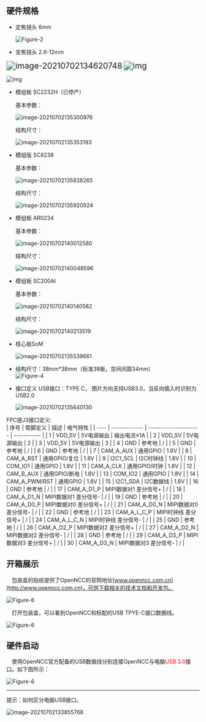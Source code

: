 ## 硬件规格

* 定焦镜头 6mm  

  ![Figure-2](/openncc/docimg/ch/HardwareF2.jpg)

* 变焦镜头 2.8-12mm

<img src="/openncc/docimg/ch/2.8_12mm.png" alt="image-20210702134620748" style="zoom:150%;" />

<img src="/openncc/docimg/ch/2.8_12mm_1.png" alt="img" style="zoom:150%;" />

![img](/openncc/docimg/ch/2.8_12mm_2.png)

* 模组板 SC2232H（已停产）

  基本参数：

  ![image-20210702135300976](/openncc/docimg/ch/SC2232H.png)

  结构尺寸：

  ![image-20210702135353193](/openncc/docimg/ch/SC2232H_1.png)

* 模组版 SC8238

  基本参数：

  ![image-20210702135838265](/openncc/docimg/ch/SC8238_1.png)

  结构尺寸：

  ![image-20210702135920924](/openncc/docimg/ch/SC8238_2.png)

* 模组板 AR0234

  基本参数：

  ![image-20210702140012580](/openncc/docimg/ch/AR0234.png)

  结构尺寸：

  ![image-20210702140048596](/openncc/docimg/ch/AR0234_1.png)

* 模组板 SC200AI

  基本参数：

  ![image-20210702140140582](/openncc/docimg/ch/SC200AI_1.png)

  结构尺寸：

  ![image-20210702140213519](/openncc/docimg/ch/SC200AI_2.png)

* 核心板SoM

  ![image-20210702135539661](/openncc/docimg/ch/SoM.png)

* 结构尺寸：38mm*38mm（标准38板，空间间距34mm）  
  ![Figure-4](/openncc/docimg/ch/HardwareF4.jpg)  

* 接口定义
  USB接口：TYPE C， 图片方向支持USB3.0，当反向插入时识别为USB2.0 

  ![image-20210702135640130](/openncc/docimg/ch/HardwareF5_1.jpg)  

FPC座J3接口定义:   
| 序号 | 管脚定义  | 描述                | 电气特性 |
| ---- | ------------- | --------------------- | ----------- |
| 1    | VDD_5V        | 5V电源输出        | 输出电流≤1A |
| 2    | VDD_5V        | 5V电源输出        | 2           |
| 3    | VDD_5V        | 5V电源输出        | 3           |
| 4    | GND           | 参考地             | /           |
| 5    | GND           | 参考地             | /           |
| 6    | GND           | 参考地             | /           |
| 7    | CAM_A_AUX     | 通用GPIO            | 1.8V        |
| 8    | CAM_A_RST     | 通用GPIO/复位     | 1.8V        |
| 9    | I2C1_SCL      | I2C时钟线          | 1.8V        |
| 10   | COM_IO1       | 通用GPIO            | 1.8V        |
| 11   | CAM_A_CLK     | 通用GPIO/时钟     | 1.8V        |
| 12   | CAM_B_AUX     | 通用GPIO/断电     | 1.8V        |
| 13   | COM_IO2       | 通用GPIO            | 1.8V        |
| 14   | CAM_A_PWM/RST | 通用GPIO            | 1.8V        |
| 15   | I2C1_SDA      | I2C数据线          | 1.8V        |
| 16   | GND           | 参考地             | /           |
| 17   | CAM_A_D1_P    | MIPI数据对1 差分信号+ | /           |
| 18   | CAM_A_D1_N    | MIPI数据对1 差分信号- | /           |
| 19   | GND           | 参考地             | /           |
| 20   | CAM_A_D0_P    | MIPI数据对0 差分信号+ | /           |
| 21   | CAM_A_D0_N    | MIPI数据对0 差分信号- | /           |
| 22   | GND           | 参考地             | /           |
| 23   | CAM_A_L_C_P   | MIPI时钟线 差分信号+ | /           |
| 24   | CAM_A_L_C_N   | MIPI时钟线 差分信号- | /           |
| 25   | GND           | 参考地             | /           |
| 26   | CAM_A_D2_P    | MIPI数据对2 差分信号+ | /           |
| 27   | CAM_A_D2_N    | MIPI数据对2 差分信号- | /           |
| 28   | GND           | 参考地             | /           |
| 29   | CAM_A_D3_P    | MIPI数据对3 差分信号+ | /           |
| 30   | CAM_A_D3_N    | MIPI数据对3 差分信号- | /           |

## 开箱展示

&emsp;包装盒的贴纸提供了OpenNCC的官网地址[www.openncc.com.cn](http://www.openncc.com.cn)，可供下载相关的技术文档和开发包。

![Figure-6](/openncc/docimg/ch/OpenNCC_1.png)

&emsp;打开包装盒，可以看到OpenNCC和标配的USB TPYE-C接口数据线。

![Figure-6](/openncc/docimg/ch/OpenNCC_2.png)

## 硬件启动

&emsp;使用OpenNCC官方配备的USB数据线分别连接OpenNCC与电脑<font color="red">USB 3.0</font>接口。如下图所示：

![Figure-6](/openncc/docimg/ch/OpenNCC_3.png)

------

提示：如何区分电脑USB接口。

![image-20210702133855768](/openncc/docimg/ch/USB2orUSB3.png)
